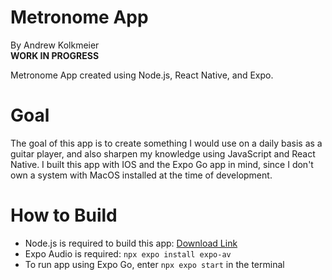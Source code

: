# Metronome App
By Andrew Kolkmeier  
**WORK IN PROGRESS**

Metronome App created using Node.js, React Native, and Expo.

# Goal
The goal of this app is to create something I would use on a daily basis as a guitar player, and also sharpen my knowledge using JavaScript and React Native.
I built this app with IOS and the Expo Go app in mind, since I don't own a system with MacOS installed at the time of development.


# How to Build
- Node.js is required to build this app: [Download Link](https://nodejs.org/en/download/current)
- Expo Audio is required: `npx expo install expo-av`
- To run app using Expo Go, enter `npx expo start` in the terminal
